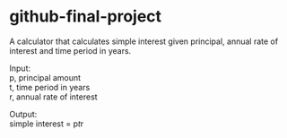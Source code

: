 # github-final-project

A calculator that calculates simple interest given principal, annual rate of interest and time period in years.

Input:  
    p, principal amount  
    t, time period in years  
    r, annual rate of interest  

Output:  
    simple interest = p*t*r  
   
